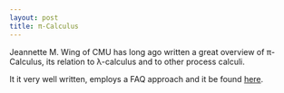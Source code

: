 ```yaml
---
layout: post
title: π-Calculus
---
```

Jeannette M. Wing of CMU has long ago written a great overview of π-Calculus, its relation to λ-calculus and to other process calculi.

It it very well written, employs a FAQ approach and it be found [here](https://www.cs.cmu.edu/~wing/publications/Wing02a.pdf).
<!--excerpt-->
